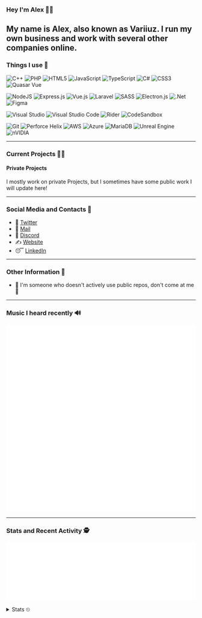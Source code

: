 ### Hey I'm Alex 👋🦊

My name is Alex, also known as Variiuz. I run my own business and work with several other companies online.  
---
### Things I use 🥙
![C++](https://img.shields.io/badge/c++-%2300599C.svg?style=for-the-badge&logo=c%2B%2B&logoColor=white) 
![PHP](https://img.shields.io/badge/php-%23777BB4.svg?style=for-the-badge&logo=php&logoColor=white)
![HTML5](https://img.shields.io/badge/html5-%23E34F26.svg?style=for-the-badge&logo=html5&logoColor=white)
![JavaScript](https://img.shields.io/badge/javascript-%23323330.svg?style=for-the-badge&logo=javascript&logoColor=%23F7DF1E)
![TypeScript](https://img.shields.io/badge/typescript-%23007ACC.svg?style=for-the-badge&logo=typescript&logoColor=white)
![C#](https://img.shields.io/badge/c%23-%23239120.svg?style=for-the-badge&logo=c-sharp&logoColor=white)
![CSS3](https://img.shields.io/badge/css3-%231572B6.svg?style=for-the-badge&logo=css3&logoColor=white)
![Quasar Vue](https://img.shields.io/badge/Quasar%20Vue-050A14?style=for-the-badge&logo=quasar&logoColor=FFFFFF)

![NodeJS](https://img.shields.io/badge/node.js-%2343853D.svg?style=for-the-badge&logo=node.js&logoColor=white)
![Express.js](https://img.shields.io/badge/express.js-%23404d59.svg?style=for-the-badge&logo=express&logoColor=%2361DAFB)
![Vue.js](https://img.shields.io/badge/vuejs-%2335495e.svg?style=for-the-badge&logo=vuedotjs&logoColor=%234FC08D)
![Laravel](https://img.shields.io/badge/laravel-%23FF2D20.svg?style=for-the-badge&logo=laravel&logoColor=white)
![SASS](https://img.shields.io/badge/SASS-hotpink.svg?style=for-the-badge&logo=SASS&logoColor=white)
![Electron.js](https://img.shields.io/badge/Electron-191970?style=for-the-badge&logo=Electron&logoColor=white)
![.Net](https://img.shields.io/badge/.NET-5C2D91?style=for-the-badge&logo=.net&logoColor=white)
![Figma](https://img.shields.io/badge/figma-%23F24E1E.svg?style=for-the-badge&logo=figma&logoColor=white)

![Visual Studio](https://img.shields.io/badge/VisualStudio-5C2D91.svg?style=for-the-badge&logo=visual-studio&logoColor=white)
![Visual Studio Code](https://img.shields.io/badge/VisualStudioCode-0078d7.svg?style=for-the-badge&logo=visual-studio-code&logoColor=white)
![Rider](https://img.shields.io/badge/Rider-dc143c.svg?style=for-the-badge&logo=Rider&logoColor=white)
![CodeSandbox](https://img.shields.io/badge/Codesandbox-040404?style=for-the-badge&logo=codesandbox&logoColor=DBDBDB)

![Git](https://img.shields.io/badge/git-%23F05033.svg?style=for-the-badge&logo=git&logoColor=white)
![Perforce Helix](https://img.shields.io/badge/-PERFORCE%20HELIX-00AEEF?style=for-the-badge&logo=Perforce&logoColor=white)
![AWS](https://img.shields.io/badge/AWS-%23FF9900.svg?style=for-the-badge&logo=amazon-aws&logoColor=white)
![Azure](https://img.shields.io/badge/azure-%230072C6.svg?style=for-the-badge&logo=azure-devops&logoColor=white)
![MariaDB](https://img.shields.io/badge/MariaDB-003545?style=for-the-badge&logo=mariadb&logoColor=white)
![Unreal Engine](https://img.shields.io/badge/unrealengine-%23313131.svg?style=for-the-badge&logo=unrealengine&logoColor=white)
![nVIDIA](https://img.shields.io/badge/nVIDIA%20Gameworks-%2376B900.svg?style=for-the-badge&logo=nVIDIA&logoColor=white)

---
### Current Projects 🐱‍👤

#### Private Projects
I mostly work on private Projects, but I sometimes have some public work I will update here!




---
### Social Media and Contacts 💎

-  🦔 [Twitter](https://twitter.com/variiuz)
-  🥱 [Mail](mailto:alex@uwu-with.me) 
-  🥞 [Discord](https://dsc.bio/variiuz)
-  ✍ [Website](https://uwu-with.me)
-  😴 [LinkedIn](https://www.linkedin.com/in/alexander-pahl/)



---
### Other Information 🎠
- 🍤 I'm someone who doesn't actively use public repos, don't come at me 🤴

---
### Music I heard recently 🔊

![](metrics.plugin.musicrecently.svg)

---
### Stats and Recent Activity 🕵️‍

  ![](metrics.plugin.recent.svg)
  
<details><summary>Stats ⏲</summary>
   
  ![](metrics.plugin.achievements.svg)

  ![](metrics.plugin.languages.svg)
  
</details>
<!--![Github Stats](https://github-readme-stats.vercel.app/api?username=Variiuz&show_icons=true)-->
